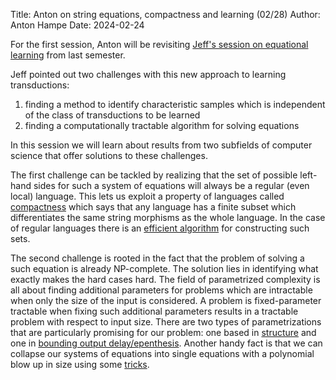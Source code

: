 Title: Anton on string equations, compactness and learning (02/28)
Author: Anton Hampe
Date: 2024-02-24

For the first session, Anton will be revisiting [Jeff's session on equational learning](https://complab-stonybrook.github.io/mlrg/news/2024-fall/jeff-on-learning-transducers-0920.html) from last semester.

Jeff pointed out two challenges with this new approach to learning transductions:
1. finding a method to identify characteristic samples which is independent of the class of transductions to be learned
1. finding a computationally tractable algorithm for solving equations

In this session we will learn about results from two subfields of computer science that offer solutions to these challenges.

The first challenge can be tackled by realizing that the set of possible left-hand sides for such a system of equations will always be a regular (even local) language.
This lets us exploit a property of languages called [compactness](https://scholar.google.com/scholar?cluster=17932744912598753020&hl=de&as_sdt=0,5) which says that any language has a finite subset which differentiates the same string morphisms as the whole language. 
In the case of regular languages there is an [efficient algorithm](https://scholar.google.com/scholar?cluster=8987949344652779872&hl=de&as_sdt=0,5) for constructing such sets.

The second challenge is rooted in the fact that the problem of solving a such equation is already NP-complete.
The solution lies in identifying what exactly makes the hard cases hard. 
The field of parametrized complexity is all about finding additional parameters for problems which are intractable when only the size of the input is considered. 
A problem is fixed-parameter tractable when fixing such additional parameters results in a tractable problem with respect to input size. 
There are two types of parametrizations that are particularly promising for our problem: one based in [structure](https://scholar.google.com/scholar?cluster=8302488406971799490&hl=de&as_sdt=0,5) and one in [bounding output delay/epenthesis](https://scholar.google.com/scholar?cluster=16324329046130129306&hl=de&as_sdt=0,5). 
Another handy fact is that we can collapse our systems of equations into single equations with a polynomial blow up in size using some [tricks](https://scholar.google.com/scholar?cluster=3610505661209871121&hl=de&as_sdt=0,5).

